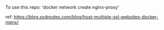 To use this repo: 
'docker network create nginx-proxy'


ref:
https://blog.ssdnodes.com/blog/host-multiple-ssl-websites-docker-nginx/
